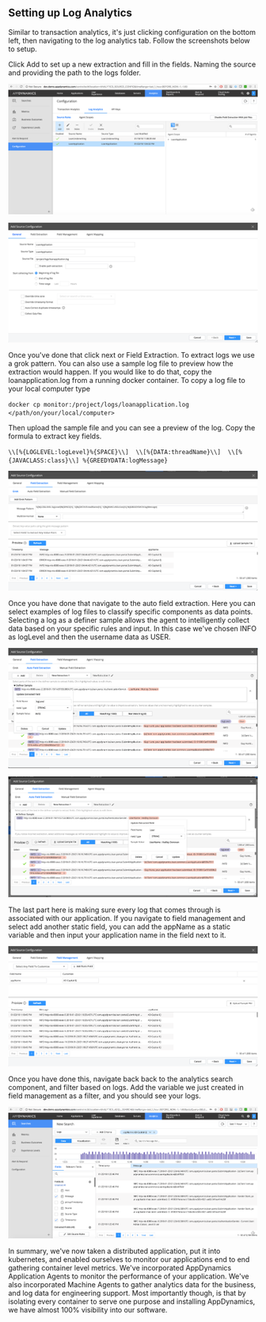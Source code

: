 ## Setting up Log Analytics

Similar to transaction analytics, it's just clicking configuration on the bottom left, then navigating to the log analytics tab. Follow the screenshots below to setup.

Click Add to set up a new extraction and fill in the fields. Naming the source and providing
the path to the logs folder.

![Log Analytics](./assets/images/17.png)

![Log Analytics Setup](./assets/images/18.png)


Once you've done that click next or Field Extraction. To extract logs we use a grok pattern. You can also use a sample log file to preview how the extraction would happen. If you would like to do that, copy the loanapplication.log from a running docker container. To copy a log file to your local computer type

`docker cp monitor:/project/logs/loanapplication.log </path/on/your/local/computer>`

Then upload the sample file and you can see a preview of the log. Copy the formula to extract
key fields.

`\\[%{LOGLEVEL:logLevel}%{SPACE}\\]  \\[%{DATA:threadName}\\]  \\[%{JAVACLASS:class}\\] %{GREEDYDATA:logMessage}`

![Grok](./assets/images/19.png)

Once you have done that navigate to the auto field extraction. Here you can select
examples of log files to classify specific components as data points. Selecting a log as a definer sample allows the agent to intelligently collect data based on your specific rules and input. In this case we've chosen INFO as logLevel and then the username data as USER.

![Auto Extraction](./assets/images/20.png)

![Auto Extraction 2](./assets/images/21.png)

The last part here is making sure every log that comes through is associated with our application. If you navigate to field management and select add another static field, you can
add the appName as a static variable and then input your application name in the
field next to it.

![Field Management](./assets/images/22.png)

Once you have done this, navigate back back to the analytics search component, and filter based on logs. Add the variable we just created in field management as a filter, and you should see your logs.

![Log Search](./assets/images/23.png)

In summary, we've now taken a distributed application, put it into kubernetes, and enabled ourselves to monitor
our applications end to end gathering container level metrics. We've incorporated AppDynamics Application Agents to monitor the performance of your application. We've also incorporated Machine Agents to gather analytics data for the business, and log data for engineering support. Most importantly though, is that by isolating every container to serve one purpose and installing AppDynamics, we have almost 100% visibility into our software.
